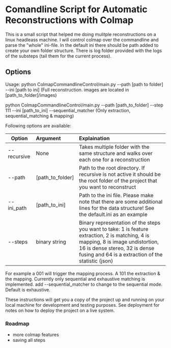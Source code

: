 # Comandline Script for Automatic Reconstructions with Colmap

This is a small script that helped me doing mulitple reconstructions on a linux headleass machine. I will control colmap over the commandline and parse the "whole" ini-file. In the default ini there should be path added to create your own folder structure. There is log folder provided with the logs of the substeps (tail them for the current process).

## Options
Usage:
python ColmapCommandlineControl/main.py --path [path to folder] --ini [path to ini] 
(Full reconstruction. images are located in [path_to_folder]/images)

python ColmapCommandlineControl/main.py --path [path_to_folder] --step 111 --ini [path_to_ini] --sequential_matcher
(Only extraction, sequential_matching & mapping)


Following options are available:

| Option        | Argument      | Explaination  |
| ------------- |:------------- | :-----|
| --recursive      | None              | Takes multiple folder with the same structure and walks over each one for a reconstruction |
| --path           | [path_to_folder]  |   Path to the root directory. If recursive is not active it should be the root folder of the project that you want to reconstruct |
| --ini_path | [path_to_ini]      |    Path to the ini file. Please make note that there are some additional lines for the data structure! See the default.ini as an example |
 --steps        | binary string      | Binary representation of the steps you want to take: 1 is feature extraction, 2 is matching, 4 is mapping, 8 is image undistortion, 16 is dense stereo, 32 is dense fusing and 64 is a extraction of the statistic (json)  |  
 
For example a 001 will trigger the mapping process. A 101 the extraction & the mapping.
Currently only sequential and exhaustive matching is implemented. add --sequential_matcher to change to the sequential mode. Default is exhaustive.


These instructions will get you a copy of the project up and running on your local machine for development and testing purposes. See deployment for notes on how to deploy the project on a live system.

### Roadmap
+ more colmap features
+ saving all steps
